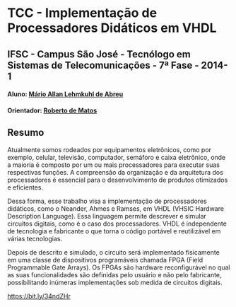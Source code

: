 # TCC - Implementação de Processadores Didáticos em VHDL

## IFSC - Campus São José - Tecnólogo em Sistemas de Telecomunicações - 7ª Fase - 2014-1

#### Aluno: [**Mário Allan Lehmkuhl de Abreu**](https://bit.ly/3iAEHkJ)
#### Orientador: [**Roberto de Matos**](https://bit.ly/2StDD7H)

## Resumo
Atualmente somos rodeados por equipamentos eletrônicos, como por exemplo, celular, televisão, computador, semáforo e caixa eletrônico, onde a maioria é composto por um ou mais processadores para executar suas respectivas funções. A compreensão da organização e da arquitetura dos processadores é essencial para o desenvolvimento de produtos otimizados e eficientes.

Dessa forma, esse trabalho visa a implementação de processadores didáticos, como o Neander, Ahmes e Ramses, em VHDL (VHSIC Hardware Description Language). Essa linguagem permite descrever e simular circuitos digitais, como é o caso dos processadores. VHDL é independente de tecnologia e fabricante o que torna o código portável e reutilizável em várias tecnologias.

Depois de descrito e simulado, o circuito será implementado fisicamente em uma classe de dispositivos programáveis chamada FPGA (Field Programmable Gate Arrays). Os FPGAs são hardware reconfigurável no qual as suas funcionalidades são definidas pelo usuário e não pelo fabricante, possibilitando inúmeras implementações sob medida de circuitos digitais.

https://bit.ly/34ndZHr
